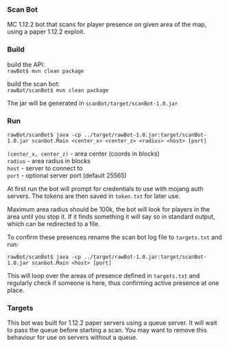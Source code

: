 ### Scan Bot
MC 1.12.2 bot that scans for player presence on given area of the map, using a paper 1.12.2 exploit.

### Build
build the API:  
```rawBot$ mvn clean package```

build the scan bot:  
```rawBot/scanBot$ mvn clean package```

The jar will be generated in ```scanBot/target/scanBot-1.0.jar```

### Run
```
rawBot/scanBot$ java -cp ../target/rawBot-1.0.jar:target/scanBot-1.0.jar scanbot.Main <center_x> <center_z> <radius> <host> [port]
```

```(center_x, center_z)``` - area center (coords in blocks)  
```radius``` - area radius in blocks  
```host``` - server to connect to  
```port``` - optional server port (default 25565)

At first run the bot will prompt for credentials to use with mojang auth servers. The tokens are then saved in ```token.txt``` for later use.

Maximum area radius should be 100k, the bot will look for players in the area until you stop it. If it finds something it will say so in standard output, which can be redirected to a file.

To confirm these presences rename the scan bot log file to ```targets.txt``` and run:
```
rawBot/scanBot$ java -cp ../target/rawBot-1.0.jar:target/scanBot-1.0.jar scanbot.Main <host> [port]
```

This will loop over the areas of presence defined in ```targets.txt``` and regularly check if someone is here, thus confirming active presence at one place.

### Targets

This bot was built for 1.12.2 paper servers using a queue server. It will wait to pass the queue before starting a scan. You may want to remove this behaviour for use on servers without a queue.

